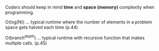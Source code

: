 Coders should keep in mind **time** and **space (memory)** complexity when programming.

O(log(N)) ... typical runtime where the number of elements in a problem space gets halved each time (p.44)

O(branch<sup>depth</sup>) ... typical runtime with recursive function that makes multiple calls. (p.45)
